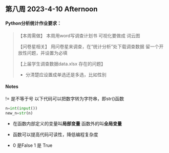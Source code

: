 ## 第八周 2023-4-10 Afternoon 

#### Python分析统计作业要求：

>【本周需做】
>本周用word写调查计划书
>可视化要做成 词云图
>
>【问卷星相关】
>用问卷星来调查，在“统计分析”处下载调查数据
>留一个开放性问题，并设置为必填
>
>【上届学生调查数据data.xlsx 存在的问题】
>- 分清楚应设置成单选还是多选，比如性别

#### Notes

!= 是不等于号
以下代码可以把数字转为字符串，即str()函数
```Python
n=int(input())
new_n=str(n)
```


- 在函数内部定义的变量叫**局部变量**
	函数外的叫**全局变量**


- 函数可以提高代码可读性，降低编程复杂度
- 0 是False  1 是 True






